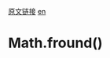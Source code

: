 <a href="https://developer.mozilla.org/zh-CN/docs/Web/JavaScript/Reference/Global_Objects/Math/fround" target="_blank">原文链接</a>
<a href="https://developer.mozilla.org/en-US/docs/Web/JavaScript/Reference/Global_Objects/Math/fround" target="_blank">en</a>

# Math.fround()